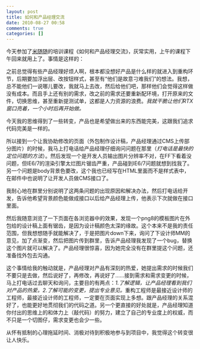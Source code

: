 ```yaml
---
layout: post
title: 如何和产品经理交流
date: 2010-08-27 00:58
comments: true
categories: []
---
```

今天参加了<a href="http://www.misuisui.com/weblog/" target="_blank">米随随</a>的培训课程《如何和产品经理交流》，灰常实用，上午的课程下午回来就用上了。事情是这样的：

之前总觉得有些产品经理好烦人啊，根本都没想好产品是什么样的就进入到重构环节，后期要加浮出层、改按钮样式，甚至有“他们是故意刁难我们”的想法。我想，总不能他们一说哪儿要改，我就马上去改，然后给他们吧，那样他们会觉得这样做没有成本。而且手上还有别的需求，改之前的需求还要重新配环境，打开原来的文件，切换思维，甚至重新提测试单，这都是人力资源的浪费。<em>我就干脆让他们RTX窗口亮着，一个小时后再开始做。</em>

今天我的思维得到了一些转变，产品也是希望做出来的东西能完美，这跟我们追求代码完美是一样的。

所以接到一个让我协助修改的页面（外包制作设计稿，产品经理通过CMS上传部分图片）的时候，我马上打电话给产品经理仔细询问问题在那里（<em>打电话是最快的定位问题的方法</em>）。然后发现一个是开发人员输出图片分辨率不对，在FF下看着没问题，但IE6/7的渲染引擎太烂图片锯齿严重，产品碰到IE6/7问题就想到找我了。另一个问题是body背景色要改，这个我也已经写在HTML里面而不是样式表中，在邮件中也说明了让开发人员做CMS接口了。

我耐心地在群里分别说明了这两条问题的出现原因和解决办法，然后打电话给开发，告诉他希望背景颜色能做成接口以后给产品经理上传，他表示下次就做在接口里面。

然后我随意浏览了一下页面在各浏览器中的效果，发现一个png8的模板图片在外包给的设计稿上面有锯齿，是因为设计稿颜色太深的缘故。这个本来不是我的责任范围，但我想想随手就能解决了，于是把图片down下来，询问了下设计师MM的意见，加了点渐变，然后把图片传到群里，告诉产品经理我发现了一个bug，替换这个图片就可以解决了。产品经理很惊喜，因为她完全没有在群里提这个问题，还准备找外包去沟通。

这个事情给我的触动就是，产品经理对产品有深刻的热爱，她提出需求的时候我们不要只是去做，然后说好了，再修改，再说好了……接到需求和需求变更的时候，马上打电话过去聊天和询问，主要目的有两点：<em>1.了解逻辑，让产品经理看到我们对产品的热爱。2.了解可能的变更，提出专业意见。</em>重构工程师是最接近设计师的工程师，最接近设计师的工程师，一定要在页面实现上多想。跟产品经理的关系混好了，也能更好地贯彻我们的代码之道。另一个更直接的好处就是，产品经理知道你付出的思维上的和体力上（敲代码）的努力，建立了自己的专业度上的权威，而不只是一个切图仔，需求变更也会少一些。

从怀有抵制的心理拖延时间、消极对待到积极地参与到项目中，我觉得这个转变很让人快乐。
